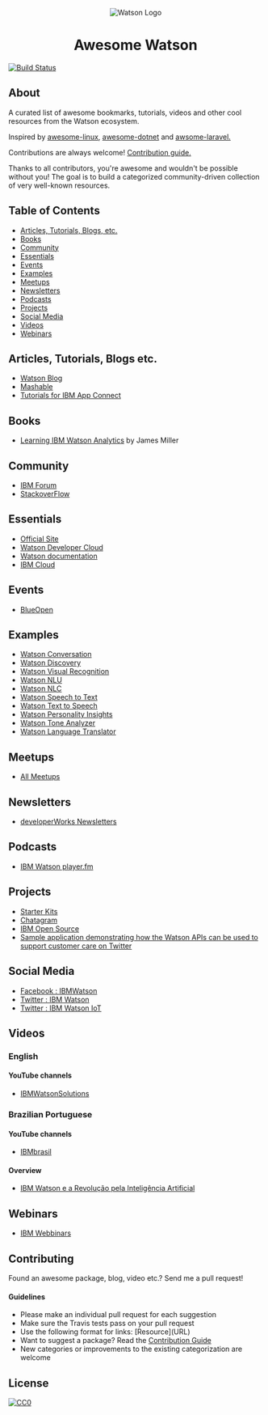 <p align="center">
  <img title="Watson Logo" src="https://upload.wikimedia.org/wikipedia/en/0/00/IBM_Watson_Logo_2017.png">
</p>

<h1 align="center">Awesome Watson</h1>

[![Build Status](https://api.travis-ci.org/carlosalan/awesome-watson.svg?branch=master)](https://travis-ci.org/carlosalan/awesome-watson)

## About

A curated list of awesome bookmarks, tutorials, videos and other cool resources from the Watson ecosystem.

Inspired by <a href="https://github.com/aleksandar-todorovic/awesome-linux">awesome-linux</a>, <a href="https://github.com/quozd/awesome-dotnet">awesome-dotnet</a> and <a href="https://github.com/chiraggude/awesome-laravel">awsome-laravel.</a>

Contributions are always welcome! <a href="contributing.md">Contribution guide.</a>

Thanks to all contributors, you're awesome and wouldn't be possible without you! The goal is to build a categorized community-driven collection of very well-known resources.

## Table of Contents

- [Articles, Tutorials, Blogs, etc.](#articles-tutorials-blogs-etc)
- [Books](#books)
- [Community](#community)
- [Essentials](#essentials)
- [Events](#events)
- [Examples](#examples)
- [Meetups](#meetups)
- [Newsletters](#newsletters)
- [Podcasts](#podcasts)
- [Projects](#projects)
- [Social Media](#social-media)
- [Videos](#videos)
- [Webinars](#webinars)

## Articles, Tutorials, Blogs etc.

* [Watson Blog](https://www.ibm.com/blogs/watson/)
* [Mashable](http://mashable.com/category/ibm-watson/)
* [Tutorials for IBM App Connect](https://developer.ibm.com/integration/docs/app-connect/tutorials-for-ibm-app-connect/)

## Books

* [Learning IBM Watson Analytics](https://www.amazon.com/Learning-Watson-Analytics-James-Miller/dp/1785880772) by James Miller

## Community

* [IBM Forum](https://developer.ibm.com/answers/topics/watson/)
* [StackoverFlow](https://stackoverflow.com/questions/tagged/ibm-watson-cognitive)

## Essentials

* [Official Site](https://www.ibm.com/watson/)
* [Watson Developer Cloud](https://www.ibm.com/watson/developer-2/)
* [Watson documentation](https://www.ibm.com/watson/developercloud/doc/index.html)
* [IBM Cloud](https://www.ibm.com/cloud/)

## Events

* [BlueOpen](https://www.blueopen.org)

## Examples

* [Watson Conversation](https://conversation-demo.mybluemix.net/)
* [Watson Discovery](https://discovery-news-demo.mybluemix.net/)
* [Watson Visual Recognition](https://visual-recognition-demo.ng.bluemix.net/)
* [Watson NLU](https://natural-language-understanding-demo.mybluemix.net/)
* [Watson NLC](https://natural-language-classifier-demo.mybluemix.net/)
* [Watson Speech to Text](https://speech-to-text-demo.mybluemix.net/)
* [Watson Text to Speech](https://text-to-speech-demo.mybluemix.net/)
* [Watson Personality Insights](https://personality-insights-livedemo.mybluemix.net/)
* [Watson Tone Analyzer](https://tone-analyzer-demo.mybluemix.net/)
* [Watson Language Translator](https://language-translator-demo.mybluemix.net/)

## Meetups

* [All Meetups](https://www.meetup.com/topics/ibm-watson/)

## Newsletters

* [developerWorks Newsletters](https://www.ibm.com/developerworks/newsletter/)

## Podcasts

* [IBM Watson player.fm](https://player.fm/series/ibm-watson)

## Projects

* [Starter Kits](https://www.ibm.com/watson/developercloud/starter-kits.html)
* [Chatagram](https://github.com/karanchahal/Chatagram)
* [IBM Open Source](http://ibm.github.io)
* [Sample application demonstrating how the Watson APIs can be used to support customer care on Twitter](https://github.com/watson-developer-cloud/social-customer-care)

## Social Media

- [Facebook : IBMWatson](https://www.facebook.com/ibmwatson/)
- [Twitter  : IBM Watson](https://twitter.com/IBMWatson)
- [Twitter  : IBM Watson IoT](https://twitter.com/IBMIoT)

## Videos

### English

#### YouTube channels

* [IBMWatsonSolutions](https://www.youtube.com/user/IBMWatsonSolutions)

### Brazilian Portuguese 

#### YouTube channels

* [IBMbrasil](https://www.youtube.com/user/IBMbrasil)

#### Overview

* [IBM Watson e a Revolução pela Inteligência Artificial](https://www.youtube.com/watch?v=RL2NuYu4DpA)

## Webinars 

* [IBM Webbinars](https://www.ibm.com/watson/webinars/)

## Contributing

Found an awesome package, blog, video etc.? Send me a pull request!

#### Guidelines

* Please make an individual pull request for each suggestion
* Make sure the Travis tests pass on your pull request
* Use the following format for links: \[Resource\]\(URL\)
* Want to suggest a package? Read the [Contribution Guide](contributing.md)
* New categories or improvements to the existing categorization are welcome

## License

[![CC0](http://mirrors.creativecommons.org/presskit/buttons/88x31/svg/cc-zero.svg)](https://creativecommons.org/publicdomain/zero/1.0/)



